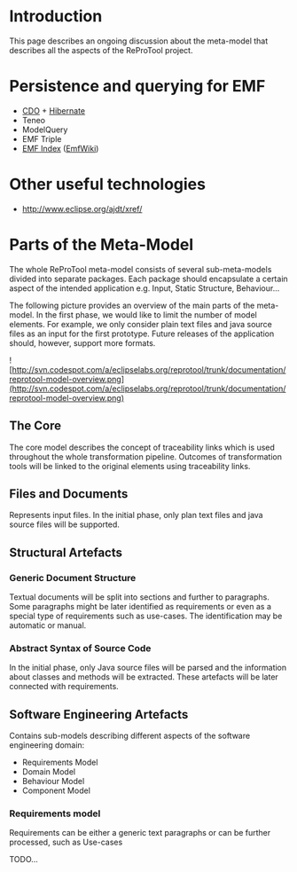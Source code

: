 # Introduction #

This page describes an ongoing discussion about the meta-model that describes all the aspects of the ReProTool project.

# Persistence and querying for EMF #
  * [CDO](http://www.eclipse.org/cdo/) + [Hibernate](http://www.hibernate.org/)
  * Teneo
  * ModelQuery
  * EMF Triple
  * [EMF Index](http://www.eclipse.org/emfindex/) ([EmfWiki](http://wiki.eclipse.org/EmfIndex))

# Other useful technologies #
  * http://www.eclipse.org/ajdt/xref/

# Parts of the Meta-Model #

The whole ReProTool meta-model consists of several sub-meta-models divided into separate packages. Each package should encapsulate a certain aspect of the intended application e.g. Input, Static Structure, Behaviour...

The following picture provides an overview of the main parts of the meta-model. In the first phase, we would like to limit the number of model elements. For example, we only consider plain text files and java source files as an input for the first prototype. Future releases of the application should, however, support more formats.

![http://svn.codespot.com/a/eclipselabs.org/reprotool/trunk/documentation/reprotool-model-overview.png](http://svn.codespot.com/a/eclipselabs.org/reprotool/trunk/documentation/reprotool-model-overview.png)

## The Core ##
The core model describes the concept of traceability links which is used throughout the whole transformation pipeline. Outcomes of transformation tools will be linked to the original elements using traceability links.

## Files and Documents ##
Represents input files. In the initial phase, only plan text files and java source files will be supported.

## Structural Artefacts ##
### Generic Document Structure ###
Textual documents will be split into sections and further to paragraphs. Some paragraphs might be later identified as requirements or even as a special type of requirements such as use-cases. The identification may be automatic or manual.

### Abstract Syntax of Source Code ###
In the initial phase, only Java source files will be parsed and the information about classes and methods will be extracted. These artefacts will be later connected with requirements.

## Software Engineering Artefacts ##
Contains sub-models describing different aspects of the software engineering domain:
  * Requirements Model
  * Domain Model
  * Behaviour Model
  * Component Model

### Requirements model ###
Requirements can be either a generic text paragraphs or can be further processed, such as Use-cases

TODO...